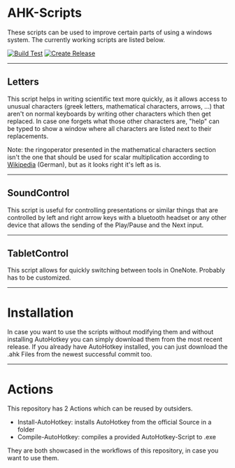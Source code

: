 # AHK-Scripts

These scripts can be used to improve certain parts of using a windows system. The currently working scripts are listed below.

 [![Build Test](https://github.com/ManInDark/AHK-CharacterHelper/actions/workflows/build-test.yml/badge.svg?branch=master)](https://github.com/ManInDark/AHK-CharacterHelper/actions/workflows/build-test.yml)
 [![Create Release](https://github.com/ManInDark/AHK-CharacterHelper/actions/workflows/create-release.yml/badge.svg)](https://github.com/ManInDark/AHK-CharacterHelper/actions/workflows/create-release.yml)

---

## Letters

This script helps in writing scientific text more quickly, as it allows access to unusual characters (greek letters, mathematical characters, arrows, ...) that aren't on normal keyboards by writing other characters which then get replaced. In case one forgets what those other characters are, "help" can be typed to show a window where all characters are listed next to their replacements.

Note: the ringoperator presented in the mathematical characters section isn't the one that should be used for scalar multiplication according to [Wikipedia](https://de.wikipedia.org/wiki/Malzeichen#Skalarprodukt_und_Kreuzprodukt) (German), but as it looks right it's left as is.

---

## SoundControl

This script is useful for controlling presentations or similar things that are controlled by left and right arrow keys with a bluetooth headset or any other device that allows the sending of the Play/Pause and the Next input.

---

## TabletControl

This script allows for quickly switching between tools in OneNote. Probably has to be customized.

---

# Installation

In case you want to use the scripts without modifying them and without installing AutoHotkey you can simply download them from the most recent release. If you already have AutoHotkey installed, you can just download the .ahk Files from the newest successful commit too.

---
# Actions

This repository has 2 Actions which can be reused by outsiders.

* Install-AutoHotkey: installs AutoHotkey from the official Source in a folder
* Compile-AutoHotkey: compiles a provided AutoHotkey-Script to .exe

They are both showcased in the workflows of this repository, in case you want to use them.
